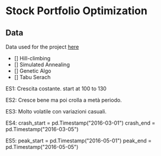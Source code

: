 # Stock Portfolio Optimization

## Data

Data used for the project [here](https://www.kaggle.com/datasets/ashbellett/australian-historical-stock-prices)

- [] Hill-climbing
- [] Simulated Annealing
- [] Genetic Algo
- [] Tabu Serach



ES1: Crescita costante. start at 100 to 130

ES2: Cresce bene ma poi crolla a metà periodo.

ES3: Molto volatile con variazioni casuali.

ES4:
crash_start = pd.Timestamp("2016-03-01")
crash_end = pd.Timestamp("2016-03-05")

ES5: 
peak_start = pd.Timestamp("2016-05-01")
peak_end = pd.Timestamp("2016-05-05")